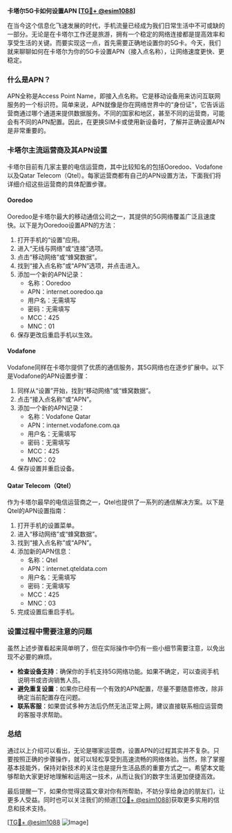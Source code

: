 **卡塔尔5G卡如何设置APN [[TG💪+ @esim1088](https://t.me/s/esim1088)]**

在当今这个信息化飞速发展的时代，手机流量已经成为我们日常生活中不可或缺的一部分。无论是在卡塔尔工作还是旅游，拥有一个稳定的网络连接都是提高效率和享受生活的关键。而要实现这一点，首先需要正确地设置你的5G卡。今天，我们就来聊聊如何在卡塔尔为你的5G卡设置APN（接入点名称），让网络速度更快、更稳定。

### 什么是APN？

APN全称是Access Point Name，即接入点名称。它是移动设备用来访问互联网服务的一个标识符。简单来说，APN就像是你在网络世界中的“身份证”，它告诉运营商通过哪个通道来提供数据服务。不同的国家和地区，甚至不同的运营商，可能会有不同的APN配置。因此，在更换SIM卡或使用新设备时，了解并正确设置APN是非常重要的。

### 卡塔尔主流运营商及其APN设置

卡塔尔目前有几家主要的电信运营商，其中比较知名的包括Ooredoo、Vodafone以及Qatar Telecom（Qtel）。每家运营商都有自己的APN设置方法，下面我们将详细介绍这些运营商的具体配置步骤。

#### Ooredoo

Ooredoo是卡塔尔最大的移动通信公司之一，其提供的5G网络覆盖广泛且速度快。以下是为Ooredoo设置APN的方法：

1. 打开手机的“设置”应用。
2. 进入“无线与网络”或“连接”选项。
3. 点击“移动网络”或“蜂窝数据”。
4. 找到“接入点名称”或“APN”选项，并点击进入。
5. 添加一个新的APN记录：
   - 名称：Ooredoo
   - APN：internet.ooredoo.qa
   - 用户名：无需填写
   - 密码：无需填写
   - MCC：425
   - MNC：01
6. 保存更改后重启手机以生效。

#### Vodafone

Vodafone同样在卡塔尔提供了优质的通信服务，其5G网络也在逐步扩展中。以下是Vodafone的APN设置步骤：

1. 同样从“设置”开始，找到“移动网络”或“蜂窝数据”。
2. 点击“接入点名称”或“APN”。
3. 添加一个新的APN记录：
   - 名称：Vodafone Qatar
   - APN：internet.vodafone.com.qa
   - 用户名：无需填写
   - 密码：无需填写
   - MCC：425
   - MNC：02
4. 保存设置并重启设备。

#### Qatar Telecom（Qtel）

作为卡塔尔最早的电信运营商之一，Qtel也提供了一系列的通信解决方案。以下是Qtel的APN设置指南：

1. 打开手机的设置菜单。
2. 进入“移动网络”或“蜂窝数据”。
3. 找到“接入点名称”或“APN”。
4. 添加新的APN信息：
   - 名称：Qtel
   - APN：internet.qteldata.com
   - 用户名：无需填写
   - 密码：无需填写
   - MCC：425
   - MNC：03
5. 完成设置后重启手机。

### 设置过程中需要注意的问题

虽然上述步骤看起来简单明了，但在实际操作中仍有一些小细节需要注意，以免出现不必要的麻烦。

- **检查设备支持**：确保你的手机支持5G网络功能。如果不确定，可以查阅手机说明书或咨询销售人员。
- **避免重复设置**：如果你已经有一个有效的APN配置，尽量不要随意修改，除非确定当前配置存在问题。
- **联系客服**：如果尝试多种方法后仍然无法正常上网，建议直接联系相应运营商的客服寻求帮助。

### 总结

通过以上介绍可以看出，无论是哪家运营商，设置APN的过程其实并不复杂。只要按照正确的步骤操作，就可以轻松享受到高速流畅的网络体验。当然，除了掌握基本技能外，保持对新技术的关注也是提升生活品质的重要方式之一。希望本文能够帮助大家更好地理解和运用这一技术，从而让我们的数字生活更加便捷高效。

最后提醒一下，如果你觉得这篇文章对你有所帮助，不妨分享给身边的朋友们，让更多人受益。同时也可以关注我们的频道[[TG💪+ @esim1088](https://t.me/s/esim1088)]获取更多实用的信息和技术支持。

[[TG💪+ @esim1088](https://t.me/s/esim1088) ![Image](https://i.postimg.cc/4NQfJmqS/Snipaste-2025-05-13-00-14-12.png)]